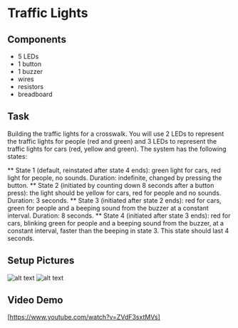 # Traffic Lights #

## Components 

* 5 LEDs
* 1 button
* 1 buzzer
* wires
* resistors
* breadboard

## Task

Building the traffic lights for a crosswalk. You will use 2 LEDs to represent the traffic lights for people (red and green) and 3 LEDs to represent the traffic lights for cars (red, yellow and green). The system has the following states:

** State 1 (default, reinstated after state 4 ends): green light for cars, red light for people, no sounds. Duration: indefinite, changed by pressing the button.
** State 2 (initiated by counting down 8 seconds after a button press): the light should be yellow for cars, red for people and no sounds. Duration: 3 seconds.
** State 3 (initiated after state 2 ends): red for cars, green for people and a beeping sound from the buzzer at a constant interval. Duration: 8 seconds.
** State 4 (initiated after state 3 ends): red for cars, blinking green for people and a beeping sound from the buzzer, at a constant interval, faster than the beeping in state 3. This state should last 4 seconds.

## Setup Pictures
![alt text](https://github.com/ralucsandu/IntroductionToRobotics/blob/main/Homework2/setup-picture1.jpeg?raw=true)
![alt text](https://github.com/ralucsandu/IntroductionToRobotics/blob/main/Homework2/setup-picture2.jpeg?raw=true)

## Video Demo
[https://www.youtube.com/watch?v=ZVdF3sxtMVs]
